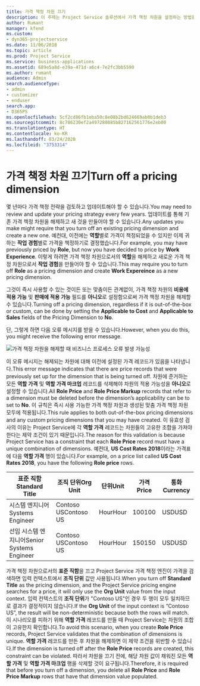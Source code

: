 ```yaml
---
title: 가격 책정 차원 끄기
description: 이 주제는 Project Service 솔루션에서 가격 책정 차원을 설정하는 방법을 보여줍니다.
author: Rumant
manager: kfend
ms.custom:
- dyn365-projectservice
ms.date: 11/06/2018
ms.topic: article
ms.prod: Project Service
ms.service: business-applications
ms.assetid: 689e5a8d-e39a-471d-a6c4-7e2fc3bb5590
ms.author: rumant
audience: Admin
search.audienceType:
- admin
- customizer
- enduser
search.app:
- D365PS
ms.openlocfilehash: 5cf2cd86fb1eba50c8e08b2bd624669ab0b1deb3
ms.sourcegitcommit: 8c786230ef2a497280885b827162561776e2eb00
ms.translationtype: HT
ms.contentlocale: ko-KR
ms.lasthandoff: 03/24/2020
ms.locfileid: "3753314"
---
```

# <a name="turn-off-a-pricing-dimension"></a><span data-ttu-id="bcfed-103">가격 책정 차원 끄기</span><span class="sxs-lookup"><span data-stu-id="bcfed-103">Turn off a pricing dimension</span></span>

<span data-ttu-id="bcfed-104">몇 년마다 가격 책정 전략을 검토하고 업데이트해야 할 수 있습니다.</span><span class="sxs-lookup"><span data-stu-id="bcfed-104">You may need to review and update your pricing strategy every few years.</span></span> <span data-ttu-id="bcfed-105">업데이트를 통해 기존 가격 책정 차원을 해제하고 새 것을 만들어야 할 수 있습니다.</span><span class="sxs-lookup"><span data-stu-id="bcfed-105">Any updates you make might require that you turn off an existing pricing dimension and create a new one.</span></span> <span data-ttu-id="bcfed-106">예컨대, 이전에는 **역할**별로 가격이 책정되었을 수 있지만 이제 귀하는 **작업 경험**별로 가격을 책정하기로 결정했습니다.</span><span class="sxs-lookup"><span data-stu-id="bcfed-106">For example, you may have previously priced by **Role**, but now you have decided to price by **Work Experience**.</span></span> <span data-ttu-id="bcfed-107">이렇게 하려면 가격 책정 차원으로서의 **역할**을 해제하고 새로운 가격 책정 차원으로서 **작업 경험**을 만들어야 할 수 있습니다.</span><span class="sxs-lookup"><span data-stu-id="bcfed-107">This may require you to turn off **Role** as a pricing dimension and create **Work Expereince** as a new pricing dimension.</span></span> 

<span data-ttu-id="bcfed-108">그것이 즉시 사용할 수 있는 것이든 또는 맞춤이든 관계없이, 가격 책정 차원의 **비용에 적용 가능** 및 **판매에 적용 가능** 필드를 **아니오**로 설정함으로써 가격 책정 차원을 해제할 수 있습니다.</span><span class="sxs-lookup"><span data-stu-id="bcfed-108">Turning off a pricing dimension, regardless if it is out-of-the-box or custom, can be done by setting the **Applicable to Cost** and **Applicable to Sales** fields of the Pricing Dimension to **No**.</span></span>

<span data-ttu-id="bcfed-109">단, 그렇게 하면 다음 오류 메시지를 받을 수 있습니다.</span><span class="sxs-lookup"><span data-stu-id="bcfed-109">However, when you do this, you might receive the following error message.</span></span>

![가격 책정 차원을 해제할 때 비즈니스 프로세스 오류 발생 가능성](media/Business-Process-Error.png)


<span data-ttu-id="bcfed-111">이 오류 메시지는 해제되는 차원에 대해 이전에 설정된 가격 레코드가 있음을 나타냅니다.</span><span class="sxs-lookup"><span data-stu-id="bcfed-111">This error message indicates that there are price records that were previously set up for the dimension that is being turned off.</span></span> <span data-ttu-id="bcfed-112">차원에 준거하는 모든 **역할 가격** 및 **역할 가격 마크업** 레코드를 삭제해야 차원의 적용 가능성을 **아니오**로 설정할 수 있습니다.</span><span class="sxs-lookup"><span data-stu-id="bcfed-112">All **Role Price** and **Role Price Markup** records that refer to a dimension must be deleted before the dimension’s applicability can be to set to **No**.</span></span> <span data-ttu-id="bcfed-113">이 규칙은 즉시 사용 가능한 가격 책정 차원과 생성된 맞춤 가격 책정 차원 모두에 적용됩니다.</span><span class="sxs-lookup"><span data-stu-id="bcfed-113">This rule applies to both out-of-the-box pricing dimensions and any custom pricing dimensions that you may have created.</span></span> <span data-ttu-id="bcfed-114">이 유효성 검사의 이유는 Project Service에 각 **역할 가격** 레코드는 차원들의 고유한 조합을 가져야 한다는 제약 조건이 있기 때문입니다.</span><span class="sxs-lookup"><span data-stu-id="bcfed-114">The reason for this validation is because Project Service has a constraint that each **Role Price** record must have a unique combination of dimensions.</span></span> <span data-ttu-id="bcfed-115">예컨대, **US Cost Rates 2018**이라는 가격표에 다음 **역할 가격** 행이 있습니다.</span><span class="sxs-lookup"><span data-stu-id="bcfed-115">For example, on a price list called **US Cost Rates 2018**, you have the following **Role price** rows.</span></span> 

| <span data-ttu-id="bcfed-116">표준 직함</span><span class="sxs-lookup"><span data-stu-id="bcfed-116">Standard Title</span></span>         | <span data-ttu-id="bcfed-117">조직 단위</span><span class="sxs-lookup"><span data-stu-id="bcfed-117">Org Unit</span></span>    |<span data-ttu-id="bcfed-118">단위</span><span class="sxs-lookup"><span data-stu-id="bcfed-118">Unit</span></span>   |<span data-ttu-id="bcfed-119">가격</span><span class="sxs-lookup"><span data-stu-id="bcfed-119">Price</span></span>  |<span data-ttu-id="bcfed-120">통화</span><span class="sxs-lookup"><span data-stu-id="bcfed-120">Currency</span></span>  |
| -----------------------|-------------|-------|-------|----------|
| <span data-ttu-id="bcfed-121">시스템 엔지니어</span><span class="sxs-lookup"><span data-stu-id="bcfed-121">Systems Engineer</span></span>|<span data-ttu-id="bcfed-122">Contoso US</span><span class="sxs-lookup"><span data-stu-id="bcfed-122">Contoso US</span></span>|<span data-ttu-id="bcfed-123">Hour</span><span class="sxs-lookup"><span data-stu-id="bcfed-123">Hour</span></span>| <span data-ttu-id="bcfed-124">100</span><span class="sxs-lookup"><span data-stu-id="bcfed-124">100</span></span>|<span data-ttu-id="bcfed-125">USD</span><span class="sxs-lookup"><span data-stu-id="bcfed-125">USD</span></span>|
| <span data-ttu-id="bcfed-126">선임 시스템 엔지니어</span><span class="sxs-lookup"><span data-stu-id="bcfed-126">Senior Systems Engineer</span></span>|<span data-ttu-id="bcfed-127">Contoso US</span><span class="sxs-lookup"><span data-stu-id="bcfed-127">Contoso US</span></span>|<span data-ttu-id="bcfed-128">Hour</span><span class="sxs-lookup"><span data-stu-id="bcfed-128">Hour</span></span>| <span data-ttu-id="bcfed-129">150</span><span class="sxs-lookup"><span data-stu-id="bcfed-129">150</span></span>| <span data-ttu-id="bcfed-130">USD</span><span class="sxs-lookup"><span data-stu-id="bcfed-130">USD</span></span>|


<span data-ttu-id="bcfed-131">가격 책정 차원으로서의 **표준 직함**을 끄고 Project Service 가격 책정 엔진이 가격을 검색하면 입력 컨텍스트에서 **조직 단위** 값만 사용됩니다.</span><span class="sxs-lookup"><span data-stu-id="bcfed-131">When you turn off **Standard Title** as the pricing dimension, and the Project Service pricing engine searches for a price, it will only use the **Org Unit** value from the input context.</span></span> <span data-ttu-id="bcfed-132">입력 컨텍스트의 **조직 단위**가 "Contoso US"인 경우 두 행이 모두 일치하므로 결과가 결정적이지 않습니다.</span><span class="sxs-lookup"><span data-stu-id="bcfed-132">If the **Org Unit** of the input context is “Contoso US”, the result will be non-deterministic because both the rows will match.</span></span> <span data-ttu-id="bcfed-133">이 시나리오를 피하기 위해 **역할 가격** 레코드를 만들 때 Project Service는 차원의 조합이 고유한지 확인합니다.</span><span class="sxs-lookup"><span data-stu-id="bcfed-133">To avoid this scenario, when you create **Role Price** records, Project Service validates that the combination of dimensions is unique.</span></span> <span data-ttu-id="bcfed-134">**역할 가격** 레코드를 만든 후 차원을 해제하면 이 제약 조건을 위반할 수 있습니다.</span><span class="sxs-lookup"><span data-stu-id="bcfed-134">If the dimension is turned off after the **Role Price** records are created, this constraint can be violated.</span></span> <span data-ttu-id="bcfed-135">따라서 차원을 끄기 전에, 해당 차원 값이 채워진 모든 **역할 가격** 및 **역할 가격 마크업** 행을 삭제할 것이 요구됩니다.</span><span class="sxs-lookup"><span data-stu-id="bcfed-135">Therefore, it is required that before you turn off a dimension, you delete all **Role Price** and **Role Price Markup** rows that have that dimension value populated.</span></span>

